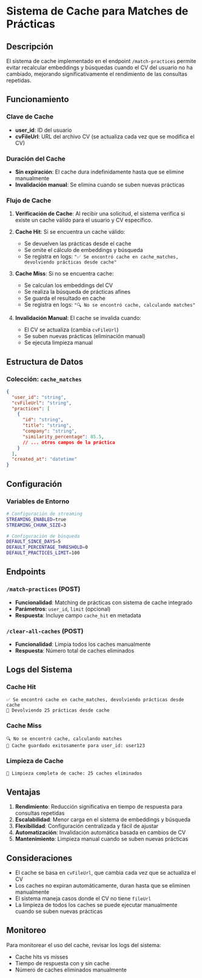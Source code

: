 # Sistema de Cache para Matches de Prácticas

## Descripción

El sistema de cache implementado en el endpoint `/match-practices` permite evitar recalcular embeddings y búsquedas cuando el CV del usuario no ha cambiado, mejorando significativamente el rendimiento de las consultas repetidas.

## Funcionamiento

### Clave de Cache
- **user_id**: ID del usuario
- **cvFileUrl**: URL del archivo CV (se actualiza cada vez que se modifica el CV)

### Duración del Cache
- **Sin expiración**: El cache dura indefinidamente hasta que se elimine manualmente
- **Invalidación manual**: Se elimina cuando se suben nuevas prácticas

### Flujo de Cache

1. **Verificación de Cache**: Al recibir una solicitud, el sistema verifica si existe un cache válido para el usuario y CV específico.

2. **Cache Hit**: Si se encuentra un cache válido:
   - Se devuelven las prácticas desde el cache
   - Se omite el cálculo de embeddings y búsqueda
   - Se registra en logs: `"✅ Se encontró cache en cache_matches, devolviendo prácticas desde cache"`

3. **Cache Miss**: Si no se encuentra cache:
   - Se calculan los embeddings del CV
   - Se realiza la búsqueda de prácticas afines
   - Se guarda el resultado en cache
   - Se registra en logs: `"🔍 No se encontró cache, calculando matches"`

4. **Invalidación Manual**: El cache se invalida cuando:
   - El CV se actualiza (cambia `cvFileUrl`)
   - Se suben nuevas prácticas (eliminación manual)
   - Se ejecuta limpieza manual

## Estructura de Datos

### Colección: `cache_matches`

```json
{
  "user_id": "string",
  "cvFileUrl": "string",
  "practices": [
    {
      "id": "string",
      "title": "string",
      "company": "string",
      "similarity_percentage": 85.5,
      // ... otros campos de la práctica
    }
  ],
  "created_at": "datetime"
}
```

## Configuración

### Variables de Entorno

```bash
# Configuración de streaming
STREAMING_ENABLED=true
STREAMING_CHUNK_SIZE=3

# Configuración de búsqueda
DEFAULT_SINCE_DAYS=5
DEFAULT_PERCENTAGE_THRESHOLD=0
DEFAULT_PRACTICES_LIMIT=100
```

## Endpoints

### `/match-practices` (POST)
- **Funcionalidad**: Matching de prácticas con sistema de cache integrado
- **Parámetros**: `user_id`, `limit` (opcional)
- **Respuesta**: Incluye campo `cache_hit` en metadata

### `/clear-all-caches` (POST)
- **Funcionalidad**: Limpia todos los caches manualmente
- **Respuesta**: Número total de caches eliminados

## Logs del Sistema

### Cache Hit
```
✅ Se encontró cache en cache_matches, devolviendo prácticas desde cache
🚀 Devolviendo 25 prácticas desde cache
```

### Cache Miss
```
🔍 No se encontró cache, calculando matches
💾 Cache guardado exitosamente para user_id: user123
```

### Limpieza de Cache
```
🧹 Limpieza completa de cache: 25 caches eliminados
```

## Ventajas

1. **Rendimiento**: Reducción significativa en tiempo de respuesta para consultas repetidas
2. **Escalabilidad**: Menor carga en el sistema de embeddings y búsqueda
3. **Flexibilidad**: Configuración centralizada y fácil de ajustar
4. **Automatización**: Invalidación automática basada en cambios de CV
5. **Mantenimiento**: Limpieza manual cuando se suben nuevas prácticas

## Consideraciones

- El cache se basa en `cvFileUrl`, que cambia cada vez que se actualiza el CV
- Los caches no expiran automáticamente, duran hasta que se eliminen manualmente
- El sistema maneja casos donde el CV no tiene `fileUrl`
- La limpieza de todos los caches se puede ejecutar manualmente cuando se suben nuevas prácticas

## Monitoreo

Para monitorear el uso del cache, revisar los logs del sistema:
- Cache hits vs misses
- Tiempo de respuesta con y sin cache
- Número de caches eliminados manualmente
